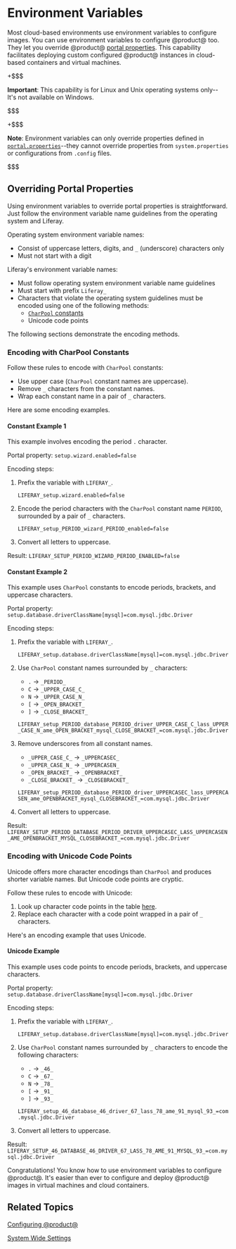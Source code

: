 # Environment Variables [](id=environment-variables)

Most cloud-based environments use environment variables to configure images. You
can use environment variables to configure @product@ too. They let you override
@product@
[portal properties](@platform-ref@/7.0-latest/propertiesdoc/portal.properties.html).
This capability facilitates deploying custom configured @product@ instances in
cloud-based containers and virtual machines. 

+$$$

**Important**: This capability is for Linux and Unix operating systems only-- It's not available on Windows. 

$$$

+$$$

**Note**: Environment variables can only override properties defined in
[`portal.properties`](@platform-ref@/7.0-latest/propertiesdoc/portal.properties.html)--they cannot override properties from `system.properties` or configurations from `.config` files. 

$$$

## Overriding Portal Properties [](id=overriding-portal-properties)

Using environment variables to override portal properties is straightforward.
Just follow the environment variable name guidelines from the operating system
and Liferay.

Operating system environment variable names:
-   Consist of uppercase letters, digits, and `_` (underscore) characters only
-   Must not start with a digit

Liferay's  environment variable names:
-   Must follow operating system environment variable name guidelines
-   Must start with prefix `Liferay_`
-   Characters that violate the operating system guidelines must be encoded
    using one of the following methods:
    -   [`CharPool` constants](@platform-ref@/7.0-latest/javadocs/portal-kernel/com/liferay/portal/kernel/util/CharPool.html)
    -   Unicode code points

The following sections demonstrate the encoding methods. 

### Encoding with CharPool Constants [](id=encoding-with-charpool-constants)

Follow these rules to encode with `CharPool` constants:

-   Use upper case (`CharPool` constant names are uppercase).
-   Remove `_` characters from the constant names.
-   Wrap each constant name in a pair of `_` characters.

Here are some encoding examples.

#### Constant Example 1 [](id=constant-example-1)

This example involves encoding the period `.` character. 
 
Portal property: `setup.wizard.enabled=false`

Encoding steps:

1.  Prefix the variable with `LIFERAY_`.

    `LIFERAY_setup.wizard.enabled=false`
2.  Encode the period characters with the `CharPool` constant name `PERIOD`,
    surrounded by a pair of `_` characters.

    `LIFERAY_setup_PERIOD_wizard_PERIOD_enabled=false`
3.  Convert all letters to uppercase.

Result: `LIFERAY_SETUP_PERIOD_WIZARD_PERIOD_ENABLED=false`

#### Constant Example 2 [](id=constant-example-2)

This example uses `CharPool` constants to encode periods, brackets, and
uppercase characters.

Portal property: `setup.database.driverClassName[mysql]=com.mysql.jdbc.Driver`

Encoding steps:
1.  Prefix the variable with `LIFERAY_`.

    `LIFERAY_setup.database.driverClassName[mysql]=com.mysql.jdbc.Driver`
2.  Use `CharPool` constant names surrounded by `_` characters:
    -   `.` &rarr; `_PERIOD_`
    -   `C` &rarr; `_UPPER_CASE_C_`
    -   `N` &rarr; `_UPPER_CASE_N_`
    -   `[` &rarr; `_OPEN_BRACKET_`
    -   `]` &rarr; `_CLOSE_BRACKET_`
    
    `LIFERAY_setup_PERIOD_database_PERIOD_driver_UPPER_CASE_C_lass_UPPER_CASE_N_ame_OPEN_BRACKET_mysql_CLOSE_BRACKET_=com.mysql.jdbc.Driver`
3.  Remove underscores from all constant names.
    -   `_UPPER_CASE_C_` &rarr; `_UPPERCASEC_`
    -   `_UPPER_CASE_N_` &rarr; `_UPPERCASEN_`
    -   `_OPEN_BRACKET_` &rarr; `_OPENBRACKET_`
    -   `_CLOSE_BRACKET_` &rarr; `_CLOSEBRACKET_`
    
    `LIFERAY_setup_PERIOD_database_PERIOD_driver_UPPERCASEC_lass_UPPERCASEN_ame_OPENBRACKET_mysql_CLOSEBRACKET_=com.mysql.jdbc.Driver`
4.  Convert all letters to uppercase.

Result: `LIFERAY_SETUP_PERIOD_DATABASE_PERIOD_DRIVER_UPPERCASEC_LASS_UPPERCASEN_AME_OPENBRACKET_MYSQL_CLOSEBRACKET_=com.mysql.jdbc.Driver`

### Encoding with Unicode Code Points [](id=encoding-with-unicode-code-points)

Unicode offers more character encodings than `CharPool` and produces shorter
variable names. But Unicode code points are cryptic. 

Follow these rules to encode with Unicode:
1.  Look up character code points in the table
    [here](https://unicode-table.com/en/).
2.  Replace each character with a code point wrapped in a pair of `_`
    characters.

Here's an encoding example that uses Unicode. 

#### Unicode Example [](id=unicode-example)

This example uses code points to encode periods, brackets, and uppercase
characters.

Portal property: `setup.database.driverClassName[mysql]=com.mysql.jdbc.Driver`

Encoding steps:
1.  Prefix the variable with `LIFERAY_`.

    `LIFERAY_setup.database.driverClassName[mysql]=com.mysql.jdbc.Driver`
2.  Use `CharPool` constant names surrounded by `_` characters to encode the
    following characters:
    -   `.` &rarr; `_46_`
    -   `C` &rarr; `_67_`
    -   `N` &rarr; `_78_`
    -   `[` &rarr; `_91_`
    -   `]` &rarr; `_93_`

    `LIFERAY_setup_46_database_46_driver_67_lass_78_ame_91_mysql_93_=com.mysql.jdbc.Driver`
3.  Convert all letters to uppercase.

Result: `LIFERAY_SETUP_46_DATABASE_46_DRIVER_67_LASS_78_AME_91_MYSQL_93_=com.mysql.jdbc.Driver`

Congratulations! You know how to use environment variables to configure
@product@. It's easier than ever to configure and deploy @product@ images in
virtual machines and cloud containers.  

## Related Topics [](id=related-topics)

[Configuring @product@](/discover/deployment/-/knowledge_base/7-0/configuring-liferay)

[System Wide Settings](/discover/portal/-/knowledge_base/7-0/system-wide-settings)
